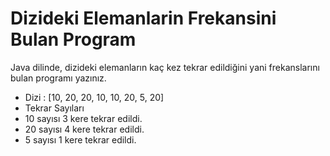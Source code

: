 # Dizideki Elemanlarin Frekansini Bulan Program
Java dilinde, dizideki elemanların kaç kez tekrar edildiğini yani frekanslarını bulan programı yazınız.

- Dizi : [10, 20, 20, 10, 10, 20, 5, 20]
- Tekrar Sayıları
- 10 sayısı 3 kere tekrar edildi.
- 20 sayısı 4 kere tekrar edildi.
- 5 sayısı 1 kere tekrar edildi.
